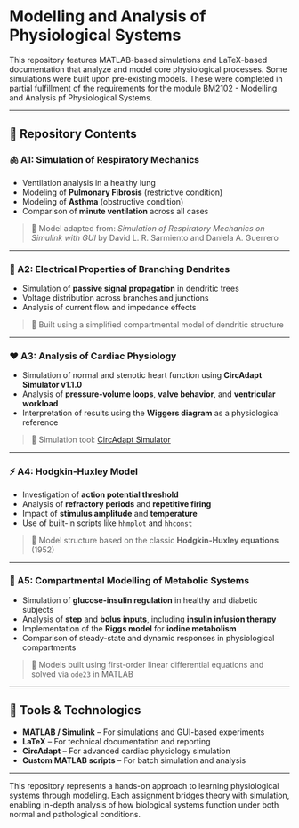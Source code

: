 # Modelling and Analysis of Physiological Systems

This repository features MATLAB-based simulations and LaTeX-based documentation that analyze and model core physiological processes. Some simulations were built upon pre-existing models. These were completed in partial fulfillment of the requirements for the module BM2102 - Modelling and Analysis pf Physiological Systems. 

---

## 📁 Repository Contents

### 🫁 A1: Simulation of Respiratory Mechanics
- Ventilation analysis in a healthy lung
- Modeling of **Pulmonary Fibrosis** (restrictive condition)
- Modeling of **Asthma** (obstructive condition)
- Comparison of **minute ventilation** across all cases  
> 🔹 Model adapted from: *Simulation of Respiratory Mechanics on Simulink with GUI* by David L. R. Sarmiento and Daniela A. Guerrero

---

### 🧠 A2: Electrical Properties of Branching Dendrites
- Simulation of **passive signal propagation** in dendritic trees
- Voltage distribution across branches and junctions
- Analysis of current flow and impedance effects  
> 🔹 Built using a simplified compartmental model of dendritic structure

---

### ❤️ A3: Analysis of Cardiac Physiology
- Simulation of normal and stenotic heart function using **CircAdapt Simulator v1.1.0**
- Analysis of **pressure-volume loops**, **valve behavior**, and **ventricular workload**
- Interpretation of results using the **Wiggers diagram** as a physiological reference  
> 🔹 Simulation tool: [CircAdapt Simulator](http://www.circadapt.org/downloads/files)

---

### ⚡ A4: Hodgkin-Huxley Model
- Investigation of **action potential threshold**
- Analysis of **refractory periods** and **repetitive firing**
- Impact of **stimulus amplitude** and **temperature**
- Use of built-in scripts like `hhmplot` and `hhconst`  
> 🔹 Model structure based on the classic **Hodgkin-Huxley equations** (1952)

---

### 🧪 A5: Compartmental Modelling of Metabolic Systems
- Simulation of **glucose-insulin regulation** in healthy and diabetic subjects
- Analysis of **step** and **bolus inputs**, including **insulin infusion therapy**
- Implementation of the **Riggs model** for **iodine metabolism**
- Comparison of steady-state and dynamic responses in physiological compartments  
> 🔹 Models built using first-order linear differential equations and solved via `ode23` in MATLAB

---

## 🧰 Tools & Technologies

- **MATLAB / Simulink** – For simulations and GUI-based experiments  
- **LaTeX** – For technical documentation and reporting  
- **CircAdapt** – For advanced cardiac physiology simulation  
- **Custom MATLAB scripts** – For batch simulation and analysis

---

This repository represents a hands-on approach to learning physiological systems through modeling. Each assignment bridges theory with simulation, enabling in-depth analysis of how biological systems function under both normal and pathological conditions.


